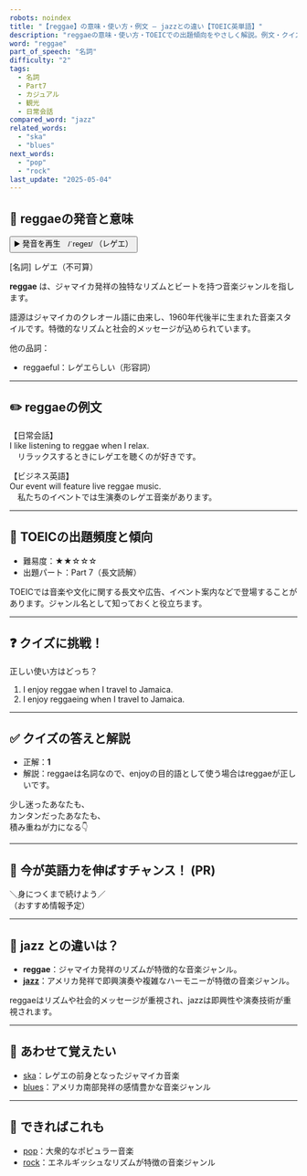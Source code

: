 ```yaml
---
robots: noindex
title: "【reggae】の意味・使い方・例文 ― jazzとの違い【TOEIC英単語】"
description: "reggaeの意味・使い方・TOEICでの出題傾向をやさしく解説。例文・クイズ付きでjazzとの違いもわかりやすく学べます。"
word: "reggae"
part_of_speech: "名詞"
difficulty: "2"
tags:
  - 名詞
  - Part7
  - カジュアル
  - 観光
  - 日常会話
compared_word: "jazz"
related_words:
  - "ska"
  - "blues"
next_words:
  - "pop"
  - "rock"
last_update: "2025-05-04"
---
```


## 🔰 reggaeの発音と意味

<button class="play-audio" onclick="playTTS('reggae')">
  <span class="play-audio-main">
    ▶️ 発音を再生　/ˈreɡeɪ/
  </span>
  <span class="play-audio-sub">
    （レゲエ）
  </span>
</button>

[名詞] レゲエ（不可算）

**reggae** は、ジャマイカ発祥の独特なリズムとビートを持つ音楽ジャンルを指します。

語源はジャマイカのクレオール語に由来し、1960年代後半に生まれた音楽スタイルです。特徴的なリズムと社会的メッセージが込められています。

他の品詞：  
- reggaeful：レゲエらしい（形容詞）

---

## ✏️ reggaeの例文

【日常会話】  
I like listening to reggae when I relax.  
　リラックスするときにレゲエを聴くのが好きです。

【ビジネス英語】  
Our event will feature live reggae music.  
　私たちのイベントでは生演奏のレゲエ音楽があります。

---

## 🎯 TOEICの出題頻度と傾向

- 難易度：★★☆☆☆
- 出題パート：Part 7（長文読解）

TOEICでは音楽や文化に関する長文や広告、イベント案内などで登場することがあります。ジャンル名として知っておくと役立ちます。

---

## ❓ クイズに挑戦！

正しい使い方はどっち？

1. I enjoy reggae when I travel to Jamaica.  
2. I enjoy reggaeing when I travel to Jamaica.

---

## ✅ クイズの答えと解説

- 正解：**1**
- 解説：reggaeは名詞なので、enjoyの目的語として使う場合はreggaeが正しいです。

少し迷ったあなたも、  
カンタンだったあなたも、  
積み重ねが力になる👇️

---

## 🚀 今が英語力を伸ばすチャンス！ (PR)

<div class="info-center">
＼身につくまで続けよう／<br>  
（おすすめ情報予定）
</div>

---

## 🤔  jazz との違いは？

- **reggae**：ジャマイカ発祥のリズムが特徴的な音楽ジャンル。
- **[jazz](/jazz)**：アメリカ発祥で即興演奏や複雑なハーモニーが特徴の音楽ジャンル。

reggaeはリズムや社会的メッセージが重視され、jazzは即興性や演奏技術が重視されます。

---

## 🧩 あわせて覚えたい

- [ska](/ska)：レゲエの前身となったジャマイカ音楽
- [blues](/blues)：アメリカ南部発祥の感情豊かな音楽ジャンル

---

## 📖 できればこれも

- [pop](/pop)：大衆的なポピュラー音楽
- [rock](/rock)：エネルギッシュなリズムが特徴の音楽ジャンル

<!-- cvid: aid47_bid24 -->

